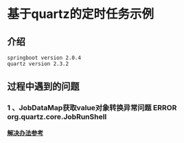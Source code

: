# 基于quartz的定时任务示例

## 介绍
    springboot version 2.0.4
    quartz version 2.3.2
## 过程中遇到的问题
### 1 、JobDataMap获取value对象转换异常问题 ERROR org.quartz.core.JobRunShell
**[解决办法参考](https://blog.csdn.net/qq_39575279/article/details/90756846)**

